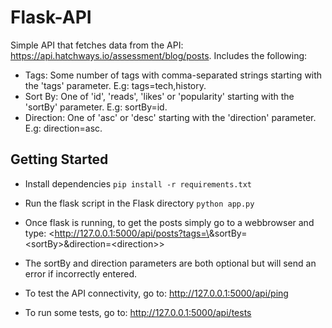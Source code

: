 # Flask-API
Simple API that fetches data from the API: <https://api.hatchways.io/assessment/blog/posts>. Includes the following:
* Tags: Some number of tags with comma-separated strings starting with the 'tags' parameter. E.g: tags=tech,history.
* Sort By: One of 'id', 'reads', 'likes' or 'popularity' starting with the 'sortBy' parameter. E.g: sortBy=id.
* Direction: One of 'asc' or 'desc' starting with the 'direction' parameter. E.g: direction=asc. 

## Getting Started
* Install dependencies 
`pip install -r requirements.txt`

* Run the flask script in the Flask directory
`python app.py`

* Once flask is running, to get the posts simply go to a webbrowser and type:
<http://127.0.0.1:5000/api/posts?tags=\<tags>&sortBy=\<sortBy>&direction=\<direction>>

* The sortBy and direction parameters are both optional but will send an error if 
incorrectly entered.

* To test the API connectivity, go to:
<http://127.0.0.1:5000/api/ping>

* To run some tests, go to:
<http://127.0.0.1:5000/api/tests>

